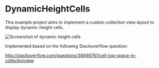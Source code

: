 # DynamicHeightCells

This example project aims to implement a custom collection view layout to display dynamic-height cells.

![Screenshot of dynamic height cells](http://i.stack.imgur.com/CvCXu.gif)

Implemented based on the following Stackoverflow question:

http://stackoverflow.com/questions/36946761/cell-top-space-in-collectionview
